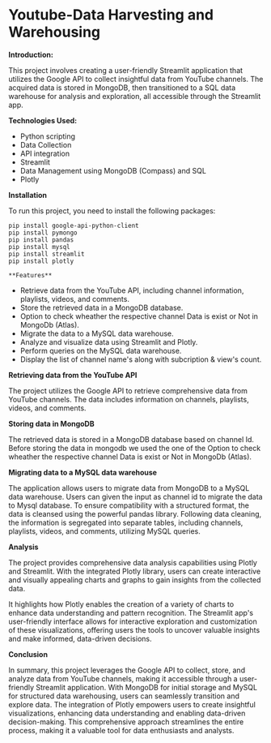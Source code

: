 # Youtube-Data Harvesting and Warehousing


**Introduction:**

This project involves creating a user-friendly Streamlit application that utilizes the Google API to collect insightful data from YouTube channels. The acquired data is stored in MongoDB, then transitioned to a SQL data warehouse for analysis and exploration, all accessible through the Streamlit app.

**Technologies Used:**

* Python scripting
* Data Collection
* API integration
* Streamlit
* Data Management using MongoDB (Compass) and SQL
* Plotly

**Installation**

To run this project, you need to install the following packages:
   
    pip install google-api-python-client
    pip install pymongo
    pip install pandas
    pip install mysql
    pip install streamlit
    pip install plotly

    **Features**

* Retrieve data from the YouTube API, including channel information, playlists, videos, and comments.
* Store the retrieved data in a MongoDB database.
* Option to check wheather the respective channel Data is exist or Not in MongoDb (Atlas).
* Migrate the data to a MySQL data warehouse.
* Analyze and visualize data using Streamlit and Plotly.
* Perform queries on the MySQL data warehouse.
* Display the list of channel name's along with subcription & view's count.

**Retrieving data from the YouTube API**

The project utilizes the Google API to retrieve comprehensive data from YouTube channels. The data includes information on channels, playlists, videos, and comments.

**Storing data in MongoDB**

The retrieved data is stored in a MongoDB database based on channel Id.
Before storing the data in mongodb we used the one of the Option to check wheather the respective channel Data is exist or Not in MongoDb (Atlas).

**Migrating data to a MySQL data warehouse**

The application allows users to migrate data from MongoDB to a MySQL data warehouse. Users can given the input as channel id to migrate the data to Mysql database. To ensure compatibility with a structured format, the data is cleansed using the powerful pandas library. Following data cleaning, the information is segregated into separate tables, including channels, playlists, videos, and comments, utilizing MySQL queries.

**Analysis**

The project provides comprehensive data analysis capabilities using Plotly and Streamlit. With the integrated Plotly library, users can create interactive and visually appealing charts and graphs to gain insights from the collected data.

It highlights how Plotly enables the creation of a variety of charts to enhance data understanding and pattern recognition. The Streamlit app's user-friendly interface allows for interactive exploration and customization of these visualizations, offering users the tools to uncover valuable insights and make informed, data-driven decisions.

**Conclusion**

In summary, this project leverages the Google API to collect, store, and analyze data from YouTube channels, making it accessible through a user-friendly Streamlit application. With MongoDB for initial storage and MySQL for structured data warehousing, users can seamlessly transition and explore data. The integration of Plotly empowers users to create insightful visualizations, enhancing data understanding and enabling data-driven decision-making. This comprehensive approach streamlines the entire process, making it a valuable tool for data enthusiasts and analysts.


    
